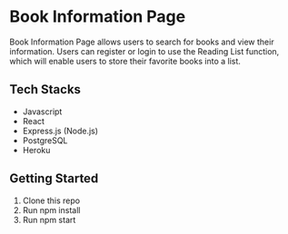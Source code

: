 # Book Information Page

Book Information Page allows users to search for books and view their information. Users can register or login to use the Reading List function, which will enable users to store their favorite books into a list.

## Tech Stacks

- Javascript
- React
- Express.js (Node.js)
- PostgreSQL
- Heroku

## Getting Started

1. Clone this repo
2. Run npm install
3. Run npm start

